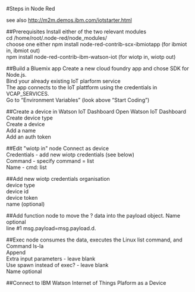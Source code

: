 #Steps in Node Red

see also http://m2m.demos.ibm.com/iotstarter.html

##Prerequisites
  Install either of the two relevant modules  
  cd /home/root/.node-red/node_modules/  
  choose one either
  npm install node-red-contrib-scx-ibmiotapp  (for ibmiot in, ibmiot out)     
  npm install node-red-contrib-ibm-watson-iot (for wiotp in, wiotp out)       

##Build a Bluemix app
  Create a new cloud foundry app and chose SDK for Node.js.  
  Bind your already existing IoT plarform service   
  The app connects to the IoT plattform using the credentials in VCAP_SERVICES.  
  Go to “Environment Variables” (look above “Start Coding”) 

##Create a device in Watson IoT Dashboard
  Open Watson IoT Dashboard  
  Create device type  
  Create a device  
  Add a name  
  Add an auth token 

##Edit "wiotp in" node 
  Connect as device  
  Credentials - add new wiotp credentials (see below)  
  Command - specify command = list    
  Name - cmd: list    

##Add new wiotp credentials 
  organisation    
  device type  
  device id  
  device token    
  name (optional)  
  
##Add function node to move the ? data into the payload object. 
  Name optional <your name>  
  line #1 msg.payload=msg.payload.d.<your name>  
  
##Exec node consumes the data, executes the Linux list command, and 
  Command  ls-la    
  Append    
  Extra input parameters - leave blank    
  Use spawn instead of exec? - leave blank    
  Name optional 

##Connect to IBM Watson Internet of Things Plaform as a Device

  
